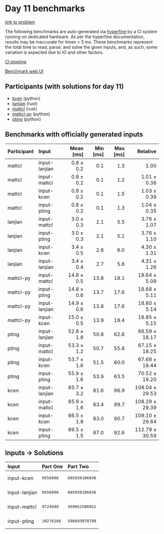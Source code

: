 # Day 11 benchmarks

[link to problem](https://adventofcode.com/2023/day/11)

The following benchmarks are auto-generated via
[hyperfine](https://github.com/sharkdp/hyperfine) by a CI system running on
dedicated hardware. As per the hyperfine documentation, results may be
inaccurate for times < 5 ms. These benchmarks represent the total time to read,
parse, and solve the given inputs, and, as such, some variation is expected due
to IO and other factors.

[CI pipeline](http://ci.papercode.net:8080/teams/main/pipelines/aoc2023)

[Benchmark web UI](https://aoc.ancalagon.black)


## Participants (with solutions for day 11)

- [kcen](https://github.com/kcen/aoc2023) (python)
- [lanjian](https://github.com/lanjian/aoc-2023) (rust)
- [mattcl](https://github.com/mattcl/aoc2023) (rust)
- [mattcl-py](https://github.com/mattcl/aoc2023-py) (python)
- [pting](https://github.com/pting/aoc2023) (python)


## Benchmarks with officially generated inputs

| Participant | Input | Mean [ms] | Min [ms] | Max [ms] | Relative |
|:---|:---|---:|---:|---:|---:|
| mattcl | input-lanjian | 0.8 ± 0.2 | 0.1 | 1.3 | 1.00 |
| mattcl | input-mattcl | 0.8 ± 0.2 | 0.1 | 1.2 | 1.01 ± 0.36 |
| mattcl | input-kcen | 0.8 ± 0.2 | 0.1 | 1.5 | 1.03 ± 0.39 |
| mattcl | input-pting | 0.8 ± 0.2 | 0.1 | 1.3 | 1.04 ± 0.35 |
| lanjian | input-mattcl | 3.0 ± 0.3 | 2.1 | 5.5 | 3.76 ± 1.07 |
| lanjian | input-pting | 3.0 ± 0.3 | 2.1 | 5.1 | 3.76 ± 1.10 |
| lanjian | input-kcen | 3.4 ± 0.5 | 2.6 | 6.0 | 4.30 ± 1.31 |
| lanjian | input-lanjian | 3.4 ± 0.4 | 2.7 | 5.8 | 4.31 ± 1.26 |
| mattcl-py | input-mattcl | 14.8 ± 0.5 | 13.8 | 18.1 | 18.64 ± 5.09 |
| mattcl-py | input-pting | 14.8 ± 0.6 | 13.7 | 17.6 | 18.68 ± 5.11 |
| mattcl-py | input-lanjian | 14.9 ± 0.6 | 13.8 | 17.6 | 18.80 ± 5.14 |
| mattcl-py | input-kcen | 15.0 ± 0.5 | 13.9 | 18.4 | 18.85 ± 5.15 |
| pting | input-lanjian | 52.8 ± 1.8 | 50.8 | 62.6 | 66.59 ± 18.17 |
| pting | input-mattcl | 53.3 ± 1.2 | 50.7 | 55.8 | 67.15 ± 18.25 |
| pting | input-kcen | 53.7 ± 1.6 | 51.5 | 60.0 | 67.68 ± 18.44 |
| pting | input-pting | 55.9 ± 1.6 | 53.9 | 63.5 | 70.52 ± 19.20 |
| kcen | input-lanjian | 85.7 ± 3.2 | 81.6 | 96.9 | 108.04 ± 29.53 |
| kcen | input-mattcl | 85.9 ± 1.6 | 83.4 | 89.7 | 108.29 ± 29.39 |
| kcen | input-kcen | 86.5 ± 1.9 | 83.0 | 90.7 | 109.10 ± 29.64 |
| kcen | input-pting | 89.5 ± 1.5 | 87.0 | 92.6 | 112.79 ± 30.59 |


## Inputs -> Solutions

| Input | Part One | Part Two |
|:---|:---|:---|
|input-kcen|<pre>9556896</pre>|<pre>685038186836</pre>|
|input-lanjian|<pre>9556896</pre>|<pre>685038186836</pre>|
|input-mattcl|<pre>9724940</pre>|<pre>569052586852</pre>|
|input-pting|<pre>10276166</pre>|<pre>598693078798</pre>|
